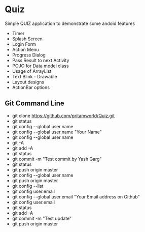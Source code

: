 # Quiz

Simple QUIZ application to demonstrate some andoid features
  - Timer
  - Splash Screen
  - Login Form
  - Action Menu
  - Progress Dialog
  - Pass Result to next Activity
  - POJO for Data model class
  - Usage of ArrayList
  - Text Blink - Drawable 
  - Layout designs
  - ActionBar options
  
  ## Git Command Line 
  - git clone https://github.com/pritamworld/Quiz.git
  - git status
  - git config --global user.name
  - git config --global user.name "Your Name"
  - git config --global user.name
  - git -A
  - git add -A
  - git status
  - git commit -m "Test commit by Yash Garg"
  - git status
  - git push origin master
  - git config --global user.name
  - git push origin master
  - git config --list
  - git config user.email
  - git config --global user.email "Your Email address on Github"
  - git config user.email
  - git status
  - git add -A
  - git commit -m "Test update"
  - git push origin master
